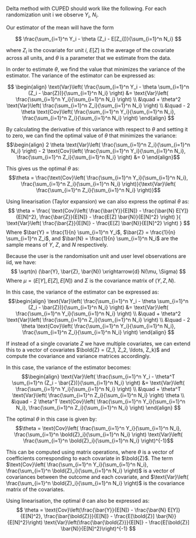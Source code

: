 Delta method with CUPED should work like the following. For each randomization unit i we observe $Y_i$, $N_i$.

Our estimator of the mean will have the form

$$
\frac{\sum_{i=1}^n Y_i - \theta (Z_i - E[Z_i])}{\sum_{i=1}^n N_i}
$$

where $Z_i$ is the covariate for unit $i$, $E[Z]$ is the average of the covariate across all units, and $\theta$ is a parameter that we estimate from the data.


In order to estimate $\theta$, we find the value that minimizes the variance of the estimator. The variance of the estimator can be expressed as:

$$
\begin{align}
\text{Var}\left( \frac{\sum_{i=1}^n Y_i - \theta \sum_{i=1}^n (Z_i - \bar{Z})}{\sum_{i=1}^n N_i} \right)
&= \text{Var}\left( \frac{\sum_{i=1}^n Y_i}{\sum_{i=1}^n N_i} \right)
\\
&\quad +  \theta^2 \text{Var}\left( \frac{\sum_{i=1}^n Z_i}{\sum_{i=1}^n N_i} \right) \\
&\quad - 2 \theta \text{Cov}\left( \frac{\sum_{i=1}^n Y_i}{\sum_{i=1}^n N_i}, \frac{\sum_{i=1}^n Z_i}{\sum_{i=1}^n N_i} \right)
\end{align}
$$


By calculating the derivative of this variance with respect to $\theta$ and setting it to zero, we can find the optimal value of $\theta$ that minimizes the variance:
$$\begin{align}
2 \theta \text{Var}\left( \frac{\sum_{i=1}^n Z_i}{\sum_{i=1}^n N_i} \right) - 2 \text{Cov}\left( \frac{\sum_{i=1}^n Y_i}{\sum_{i=1}^n N_i}, \frac{\sum_{i=1}^n Z_i}{\sum_{i=1}^n N_i} \right) &= 0
\end{align}$$

This gives us the optimal $\theta$ as:
$$\theta = \frac{\text{Cov}\left( \frac{\sum_{i=1}^n Y_i}{\sum_{i=1}^n N_i}, \frac{\sum_{i=1}^n Z_i}{\sum_{i=1}^n N_i} \right)}{\text{Var}\left( \frac{\sum_{i=1}^n Z_i}{\sum_{i=1}^n N_i} \right)}$$


Using linearisation (Taylor expansion) we can also express the optimal $\theta$ as:
$$
\theta = \frac{
    \text{Cov}\left(
            \frac{\bar{Y}}{E[N]} -
            \frac{\bar{N} E[Y]}{E[N]^2},
        \frac{\bar{Z}}{E[N]} - \frac{E[Z] \bar{N}}{E[N]^2}
    \right)
}{
    \text{Var}\left(
        \frac{\bar{Z}}{E[N]} -
        \frac{E[Z] \bar{N}}{E[N]^2}
    \right)
}
$$
Where $\bar{Y} = \frac{1}{n} \sum_{i=1}^n Y_i$, $\bar{Z} = \frac{1}{n} \sum_{i=1}^n Z_i$, and $\bar{N} = \frac{1}{n} \sum_{i=1}^n N_i$ are the sample means of $Y$, $Z$, and $N$ respectively.

Because the user is the randomisation unit and user level observations are iid, we have:
$$
\sqrt(n) (\bar{Y}, \bar{Z}, \bar{N}) \xrightarrow{d} N(\mu, \Sigma)
$$
Where $\mu = (E[Y], E[Z], E[N])$ and $\Sigma$ is the covariance matrix of $(Y, Z, N)$.

In this case, the variance of the estimator can be expressed as:
$$\begin{align}
\text{Var}\left( \frac{\sum_{i=1}^n Y_i - \theta \sum_{i=1}^n (Z_i - \bar{Z})}{\sum_{i=1}^n N_i} \right)
&= \text{Var}\left( \frac{\sum_{i=1}^n Y_i}{\sum_{i=1}^n N_i} \right)
\\
&\quad +  \theta^2 \text{Var}\left( \frac{\sum_{i=1}^n Z_i}{\sum_{i=1}^n N_i} \right) \\
&\quad - 2 \theta \text{Cov}\left( \frac{\sum_{i=1}^n Y_i}{\sum_{i=1}^n N_i}, \frac{\sum_{i=1}^n Z_i}{\sum_{i=1}^n N_i} \right)
\end{align}
$$


If instead of a single covariate $Z$ we have multiple covariates, we can extend this to a vector of covariates $\bold{Z} = (Z_1, Z_2, \ldots, Z_k)$ and compute the covariance and variance matrices accordingly.

In this case, the variance of the estimator becomes:
$$\begin{align}
\text{Var}\left( \frac{\sum_{i=1}^n Y_i - \theta^T \sum_{i=1}^n (Z_i - \bar{Z})}{\sum_{i=1}^n N_i} \right)
&= \text{Var}\left( \frac{\sum_{i=1}^n Y_i}{\sum_{i=1}^n N_i} \right)
\\
&\quad +  \theta^T \text{Var}\left( \frac{\sum_{i=1}^n Z_i}{\sum_{i=1}^n N_i} \right) \theta
\\
&\quad - 2 \theta^T \text{Cov}\left( \frac{\sum_{i=1}^n Y_i}{\sum_{i=1}^n N_i}, \frac{\sum_{i=1}^n Z_i}{\sum_{i=1}^n N_i} \right)
\end{align}
$$

The optimal $\theta$ in this case is given by:
$$\theta = \text{Cov}\left( \frac{\sum_{i=1}^n Y_i}{\sum_{i=1}^n N_i}, \frac{\sum_{i=1}^n \bold{Z}_i}{\sum_{i=1}^n N_i} \right) \text{Var}\left( \frac{\sum_{i=1}^n \bold{Z}_i}{\sum_{i=1}^n N_i} \right)^{-1}$$

This can be computed using matrix operations, where $\theta$ is a vector of coefficients corresponding to each covariate in $\bold{Z}$. The term $\text{Cov}\left( \frac{\sum_{i=1}^n Y_i}{\sum_{i=1}^n N_i}, \frac{\sum_{i=1}^n \bold{Z}_i}{\sum_{i=1}^n N_i} \right)$ is a vector of covariances between the outcome and each covariate, and $\text{Var}\left( \frac{\sum_{i=1}^n \bold{Z}_i}{\sum_{i=1}^n N_i} \right)$ is the covariance matrix of the covariates.

Using linearisation, the optimal $\theta$ can also be expressed as:
$$
\theta = \text{Cov}\left(\frac{\bar{Y}}{E[N]} - \frac{\bar{N} E[Y]}{E[N]^2}, \frac{\bar{\bold{Z}}}{E[N]} - \frac{E[\bold{Z}] \bar{N}}{E[N]^2}\right) \text{Var}\left(\frac{\bar{\bold{Z}}}{E[N]} - \frac{E[\bold{Z}] \bar{N}}{E[N]^2}\right)^{-1}
$$

